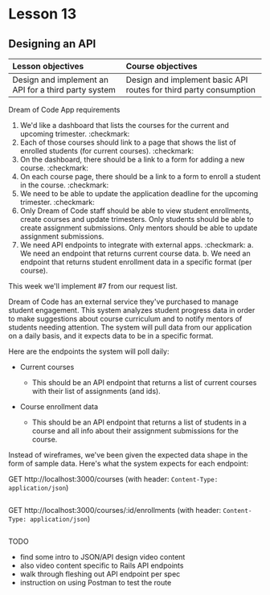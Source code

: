 # Lesson 13
## Designing an API

| Lesson objectives                            | Course objectives                        |
|:---------------------------------------------|:-----------------------------------------|
| Design and implement an API for a third party system | Design and implement basic API routes for third party consumption | 

Dream of Code App requirements
1. We'd like a dashboard that lists the courses for the current and upcoming trimester. :checkmark:
2. Each of those courses should link to a page that shows the list of enrolled students (for current courses). :checkmark:
3. On the dashboard, there should be a link to a form for adding a new course. :checkmark:
4. On each course page, there should be a link to a form to enroll a student in the course. :checkmark:
5. We need to be able to update the application deadline for the upcoming trimester. :checkmark:
6. Only Dream of Code staff should be able to view student enrollments, create courses and update trimesters. Only students should be able to create assignment submissions. Only mentors should be able to update assignment submissions.
7. We need API endpoints to integrate with external apps. :checkmark:
  a. We need an endpoint that returns current course data.
  b. We need an endpoint that returns student enrollment data in a specific format (per course).

This week we'll implement #7 from our request list.

Dream of Code has an external service they've purchased to manage student engagement. This system analyzes student progress data in order to make suggestions about course curriculum and to notify mentors of students needing attention. The system will pull data from our application on a daily basis, and it expects data to be in a specific format.

Here are the endpoints the system will poll daily:

- Current courses
  - This should be an API endpoint that returns a list of current courses with their list of assignments (and ids).

- Course enrollment data
  - This should be an API endpoint that returns a list of students in a course and all info about their assignment submissions for the course.

Instead of wireframes, we've been given the expected data shape in the form of sample data. Here's what the system expects for each endpoint:

GET http://localhost:3000/courses (with header: `Content-Type: application/json`)
```

```

GET http://localhost:3000/courses/:id/enrollments (with header: `Content-Type: application/json`)
```

```
TODO
- find some intro to JSON/API design video content
- also video content specific to Rails API endpoints
- walk through fleshing out API endpoint per spec
- instruction on using Postman to test the route
